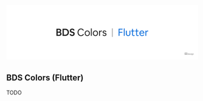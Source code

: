 <h1 align="center">
  <picture>
    <source media="(prefers-color-scheme: dark)" srcset="/docs/assets/BDS/BDS-Colors-Flutter_dark.png">
    <img alt="BDS Colors (Flutter)" src="/docs/assets/BDS/BDS-Colors-Flutter.png">
  </picture>
</h1>

## BDS Colors (Flutter)

TODO
